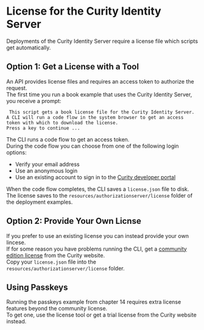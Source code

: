 # License for the Curity Identity Server

Deployments of the Curity Identity Server require a license file which scripts get automatically.

## Option 1: Get a License with a Tool

An API provides license files and requires an access token to authorize the request.\
The first time you run a book example that uses the Curity Identity Server, you receive a prompt:

```text
 This script gets a book license file for the Curity Identity Server.
A CLI will run a code flow in the system browser to get an access token with which to download the license.
Press a key to continue ...
```

The CLI runs a code flow to get an access token.\
During the code flow you can choose from one of the following login options:

- Verify your email address
- Use an anonymous login
- Use an existing account to sign in to the [Curity developer portal](https://developer.curity.io)

When the code flow completes, the CLI saves a `license.json` file to disk.\
The license saves to the `resources/authorizationserver/license` folder of the deployment examples.

## Option 2: Provide Your Own Licnse

If you prefer to use an existing license you can instead provide your own lincese.\
If for some reason you have problems running the CLI, get a [community edition license](https://developer.curity.io/community-edition/) from the Curity website.\
Copy your `license.json` file into the `resources/authorizationserver/license` folder.

## Using Passkeys

Running the passkeys example from chapter 14 requires extra license features beyond the community license.\
To get one, use the license tool or get a trial license from the Curity website instead.
